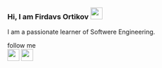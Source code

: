 ### Hi, I am Firdavs Ortikov <img src="https://media.giphy.com/media/hvRJCLFzcasrR4ia7z/giphy.gif" width="27px">

I am a passionate learner of Softwere Engineering.


follow me
<br>
<a href="https://www.linkedin.com/in/firdavs-ortikov-a52a00210?lipi=urn%3Ali%3Apage%3Ad_flagship3_profile_view_base_contact_details%3BCTFGXjzIQfygwWwph0390Q%3D%3D" target="_blank"><img src="https://image.similarpng.com/very-thumbnail/2020/07/Linkedin-logo-transparent-PNG.png" width="27px"></a>
<a href="instagram.com/artikov__dt" target="_blank"><img src="http://assets.stickpng.com/images/580b57fcd9996e24bc43c521.png" width="27px"></a>
